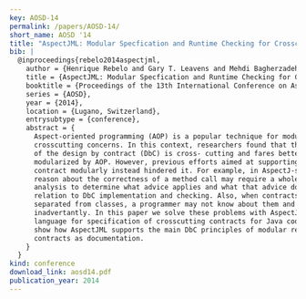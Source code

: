 ```yaml
---
key: AOSD-14
permalink: /papers/AOSD-14/
short_name: AOSD '14
title: "AspectJML: Modular Specfication and Runtime Checking for Crosscutting Contracts"
bib: |
  @inproceedings{rebelo2014aspectjml,
    author = {Henrique Rebelo and Gary T. Leavens and Mehdi Bagherzadeh and Hridesh Rajan and Ricardo Massa Lima and Daniel Zimmerman and Marcio Cornelio and Thumas Thum},
    title = {AspectJML: Modular Specfication and Runtime Checking for Crosscutting Contracts},
    booktitle = {Proceedings of the 13th International Conference on Aspect-Oriented Software Development},
    series = {AOSD},
    year = {2014},
    location = {Lugano, Switzerland},
    entrysubtype = {conference},
    abstract = {
      Aspect-oriented programming (AOP) is a popular technique for modularizing
      crosscutting concerns. In this context, researchers found that the realization
      of the design by contract (DbC) is cross- cutting and fares better when
      modularized by AOP. However, previous efforts aimed at supporting crosscutting
      contract modularly instead hindered it. For example, in AspectJ-style, to
      reason about the correctness of a method call may require a whole-program
      analysis to determine what advice applies and what that advice does in
      relation to DbC implementation and checking. Also, when contracts are
      separated from classes, a programmer may not know about them and break them
      inadvertantly. In this paper we solve these problems with AspectJML, a new
      language for specification of crosscutting contracts for Java code. We also
      show how AspectJML supports the main DbC principles of modular reasoning and
      contracts as documentation.
    }
  }
kind: conference
download_link: aosd14.pdf
publication_year: 2014
---
```


